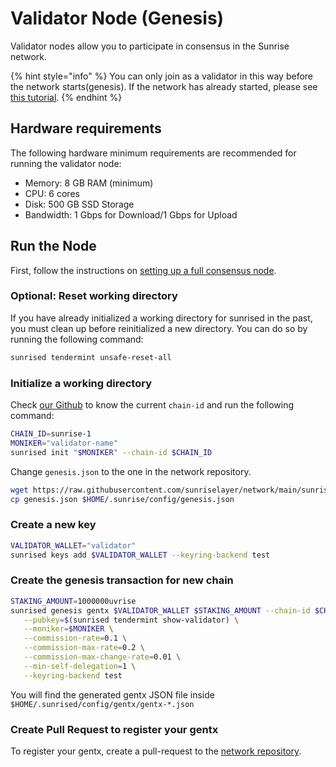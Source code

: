 # Validator Node (Genesis)

Validator nodes allow you to participate in consensus in the Sunrise network.

{% hint style="info" %}
You can only join as a validator in this way before the network starts(genesis). If the network has already started, please see [this tutorial](validator-node.md).
{% endhint %}

## Hardware requirements

The following hardware minimum requirements are recommended for running the validator node:

- Memory: 8 GB RAM (minimum)
- CPU: 6 cores
- Disk: 500 GB SSD Storage
- Bandwidth: 1 Gbps for Download/1 Gbps for Upload

## Run the Node

First, follow the instructions on [setting up a full consensus node](full-consensus-node.md).

### Optional: Reset working directory

If you have already initialized a working directory for sunrised in the past, you must clean up before reinitialized a new directory. You can do so by running the following command:

```bash
sunrised tendermint unsafe-reset-all
```

### Initialize a working directory

Check [our Github](https://github.com/sunriselayer/network) to know the current `chain-id` and run the following command:

```bash
CHAIN_ID=sunrise-1
MONIKER="validator-name"
sunrised init "$MONIKER" --chain-id $CHAIN_ID
```

Change `genesis.json` to the one in the network repository.

```bash
wget https://raw.githubusercontent.com/sunriselayer/network/main/sunrise-1/gentx/genesis.json
cp genesis.json $HOME/.sunrise/config/genesis.json
```

### Create a new key

```bash
VALIDATOR_WALLET="validator"
sunrised keys add $VALIDATOR_WALLET --keyring-backend test
```

### Create the genesis transaction for new chain

```bash
STAKING_AMOUNT=1000000uvrise
sunrised genesis gentx $VALIDATOR_WALLET $STAKING_AMOUNT --chain-id $CHAIN_ID \
   --pubkey=$(sunrised tendermint show-validator) \
   --moniker=$MONIKER \
   --commission-rate=0.1 \
   --commission-max-rate=0.2 \
   --commission-max-change-rate=0.01 \
   --min-self-delegation=1 \
   --keyring-backend test
```

You will find the generated gentx JSON file inside `$HOME/.sunrised/config/gentx/gentx-*.json`

### Create Pull Request to register your gentx

To register your gentx, create a pull-request to the [network repository](https://github.com/sunriselayer/network/tree/main/sunrise-1/gentx).
